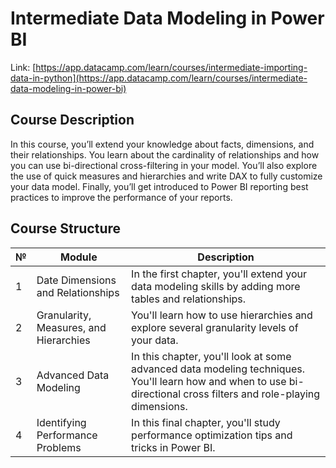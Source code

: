 # **Intermediate Data Modeling in Power BI**

Link: [https://app.datacamp.com/learn/courses/intermediate-importing-data-in-python](https://app.datacamp.com/learn/courses/intermediate-data-modeling-in-power-bi)

## **Course Description**

In this course, you’ll extend your knowledge about facts, dimensions, and their relationships. You learn about the cardinality of relationships and how you can use bi-directional cross-filtering in your model. You’ll also explore the use of quick measures and hierarchies and write DAX to fully customize your data model. Finally, you’ll get introduced to Power BI reporting best practices to improve the performance of your reports.

## **Course Structure**

| № | Module | Description |
| - | - | - |
| 1 | Date Dimensions and Relationships | In the first chapter, you'll extend your data modeling skills by adding more tables and relationships. |
| 2 | Granularity, Measures, and Hierarchies | You'll learn how to use hierarchies and explore several granularity levels of your data. |
| 3 | Advanced Data Modeling | In this chapter, you'll look at some advanced data modeling techniques. You'll learn how and when to use bi-directional cross filters and role-playing dimensions. | 
| 4 | Identifying Performance Problems | In this final chapter, you'll study performance optimization tips and tricks in Power BI. |
